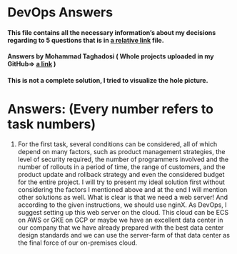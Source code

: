 # DevOps Answers 
#### This file contains all the necessary information’s about my decisions regarding to 5 questions that is in [a relative link](instructions.md) file.
#### Answers by Mohammad Taghadosi ( Whole projects uploaded in my GitHub=> [a link](https://github.com/mtaghadosi/DevOps-Tutorial) )
#### This is not a complete solution, I tried to visualize the hole picture.

# Answers: (Every number refers to task numbers)
1.  For the first task, several conditions can be considered, all of which depend on many factors, such as product management strategies, the level of security required, the number of programmers involved and the number of rollouts in a period of time, the range of customers, and the product update and rollback strategy and even the considered budget for the entire project. I will try to present my ideal solution first without considering the factors I mentioned above and at the end I will mention other solutions as well. What is clear is that we need a web server! And according to the given instructions, we should use nginX. As DevOps, I suggest setting up this web server on the cloud. This cloud can be ECS on AWS or GKE on GCP or maybe we have an excellent data center in our company that we have already prepared with the best data center design standards and we can use the server-farm of that data center as the final force of our on-premises cloud.
